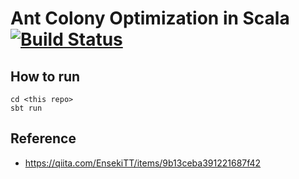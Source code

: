 # Ant Colony Optimization in Scala [![Build Status](https://travis-ci.org/nwtgck/ant-colony-optimization-scala.svg?branch=travis)](https://travis-ci.org/nwtgck/ant-colony-optimization-scala)

## How to run

```
cd <this repo>
sbt run
```

## Reference

* https://qiita.com/EnsekiTT/items/9b13ceba391221687f42